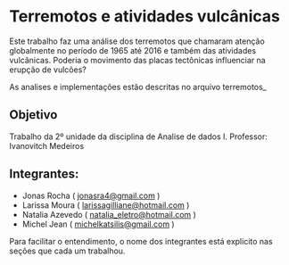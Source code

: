 # Terremotos e atividades vulcânicas
	
Este trabalho faz uma análise dos terremotos que chamaram atenção globalmente no período de 1965 até 2016 e também das atividades vulcânicas. Poderia o movimento das placas tectônicas influenciar na erupção de vulcões?

As analises e implementações estão descritas no arquivo terremotos_

## Objetivo
Trabalho da 2º unidade da disciplina de Analise de dados I.
Professor: Ivanovitch Medeiros


## Integrantes:

* Jonas Rocha ( jonasra4@gmail.com )
* Larissa Moura ( larissagilliane@hotmail.com )
* Natalia Azevedo ( natalia_eletro@hotmail.com )
* Michel Jean ( michelkatsilis@gmail.com )

Para facilitar o entendimento, o nome dos integrantes está explicito nas seções que cada um trabalhou.
